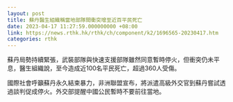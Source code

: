 ```yaml
---
layout: post
title: 蘇丹醫生組織稱當地部隊間衝突增至近百平民死亡
date: 2023-04-17 11:27:59.000000000 +08:00
link: https://news.rthk.hk/rthk/ch/component/k2/1696565-20230417.htm
categories: rthk
---
```


蘇丹局勢持續緊張，武裝部隊與快速支援部隊雖然同意暫時停火，但衝突仍未平息，醫生組織說，至今造成近100名平民死亡，超過360人受傷。

國際社會呼籲蘇丹永久結束暴力，非洲聯盟宣布，將派遣高級外交官到蘇丹嘗試透過談判促成停火。外交部提醒中國公民暫時不要前往當地。
